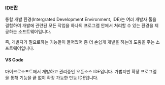### IDE란

통합 개발 환경(Intergrated Development Environment, IDE)는 여러 개발자 툴을 결합하여 개발에 관련된 모든 작업을 하나의 프로그램 안에서 처리할 수 있는 환경을 제공하는 소프트웨어입니다.

즉, 개발자가 필요로하는 기능들이 들어있어 좀 더 손쉽게 개발을 하는데 도움을 주는 소프트웨어입니다.

#### VS Code

마이크로소프트에서 개발하고 관리중인 오픈소스 IDE입니다. 가볍지만 확장 프로그램을 통해 기능을 끝 없이 확장 가능한 만능 IDE입니다.
